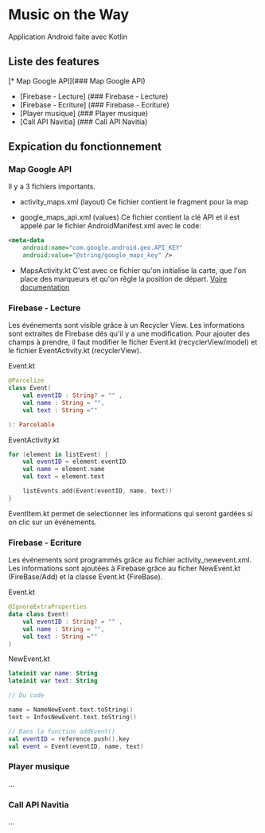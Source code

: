 # Music on the Way
Application Android faite avec Kotlin

## Liste des features
[* Map Google API](### Map Google API)
* [Firebase - Lecture] (### Firebase - Lecture)
* [Firebase - Ecriture] (### Firebase - Ecriture)
* [Player musique] (### Player musique)
* [Call API Navitia] (### Call API Navitia)

## Expication du fonctionnement
### Map Google API
Il y a 3 fichiers importants.
* activity_maps.xml (layout) 
Ce fichier contient le fragment pour la map

* google_maps_api.xml (values)
Ce fichier contient la clé API et il est appelé par le fichier AndroidManifest.xml avec le code:
```xml
<meta-data
    android:name="com.google.android.geo.API_KEY"
    android:value="@string/google_maps_key" />
```

* MapsActivity.kt
C'est avec ce fichier qu'on initialise la carte, que l'on place des marqueurs et qu'on rêgle la position de départ.
[Voire documentation](https://developers.google.com/maps/documentation/android-sdk)

### Firebase - Lecture
Les événements sont visible grâce à un Recycler View. Les informations sont extraites de Firebase dés qu'il y a une modification.
Pour ajouter des champs à prendre, il faut modifier le ficher Event.kt (recyclerView/model) et le fichier EventActivity.kt (recyclerView).

Event.kt
```kotlin
@Parcelize
class Event(
    val eventID : String? = "" ,
    val name : String = "",
    val text : String =""

): Parcelable
```

EventActivity.kt
```kotlin
for (element in listEvent) {
    val eventID = element.eventID
    val name = element.name
    val text = element.text

    listEvents.add(Event(eventID, name, text))
}
```

EventItem.kt permet de selectionner les informations qui seront gardées si on clic sur un événements.

### Firebase - Ecriture
Les événements sont programmés grâce au fichier activity_newevent.xml. Les informations sont ajoutées à  Firebase grâce au ficher NewEvent.kt (FireBase/Add) et la classe Event.kt (FireBase).

Event.kt
```kotlin
@IgnoreExtraProperties
data class Event(
    val eventID : String? = "" ,
    val name : String = "",
    val text : String =""
)
```

NewEvent.kt
```kotlin
lateinit var name: String
lateinit var text: String

// Du code

name = NameNewEvent.text.toString()
text = InfosNewEvent.text.toString()

// Dans la function addEvent()
val eventID = reference.push().key
val event = Event(eventID, name, text)
```

### Player musique
...

### Call API Navitia
...